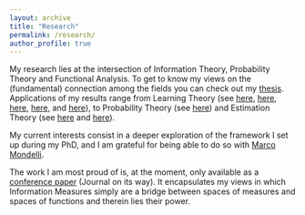 ```yaml
---
layout: archive
title: "Research"
permalink: /research/
author_profile: true
---
```


My research lies at the intersection of Information Theory, Probability Theory and Functional Analysis. 
To get to know my views on the (fundamental) connection among the fields you can check out my [thesis](https://infoscience.epfl.ch/record/294547).
Applications of my results range from Learning Theory (see [here](https://ieeexplore.ieee.org/abstract/document/8849834), 
[here](https://ieeexplore.ieee.org/abstract/document/9444402), 
[here](https://ieeexplore.ieee.org/abstract/document/8989057), [here](https://arxiv.org/abs/2001.06399), 
and [here](https://ieeexplore.ieee.org/abstract/document/9174117)), to Probability Theory 
(see [here](https://ieeexplore.ieee.org/abstract/document/9517944)) and Estimation Theory (see [here](https://ieeexplore.ieee.org/abstract/document/9517954)
and [here](https://ieeexplore.ieee.org/abstract/document/9834708)).

My current interests consist in a deeper exploration of the framework I set up during my PhD,
and I am grateful for being able to do so with [Marco Mondelli](http://www.marcomondelli.com).

The work I am most proud of is, at the moment, only available as a [conference paper](https://ieeexplore.ieee.org/abstract/document/9834354) 
(Journal on its way). It encapsulates my views in which Information Measures simply are a bridge between spaces of measures
and spaces of functions and therein lies their power. 
